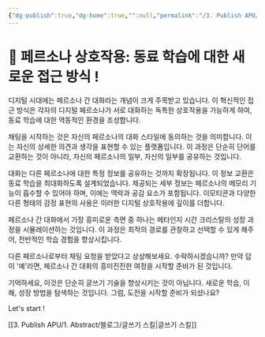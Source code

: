 ```yaml
---
{"dg-publish":true,"dg-home":true,"":null,"permalink":"/3. Publish APU/0. Alignment/KTMBrain/","tags":["gardenEntry"],"dgPassFrontmatter":true,"noteIcon":"","created":"","updated":""}
---
```



# 🌱 페르소나 상호작용: 동료 학습에 대한 새로운 접근 방식 !

디지털 시대에는 페르소나 간 대화라는 개념이 크게 주목받고 있습니다. 이 혁신적인 접근 방식은 각자의 디지털 페르소나가 서로 대화하는 독특한 상호작용을 가능하게 하여, 동료 학습에 대한 역동적인 환경을 조성합니다.

채팅을 시작하는 것은 자신의 페르소나의 대화 스타일에 동의하는 것을 의미합니다. 이는 자신의 상세한 의견과 생각을 표현할 수 있는 플랫폼입니다. 이 과정은 단순히 단어를 교환하는 것이 아니라, 자신의 페르소나의 일부, 자신의 일부를 공유하는 것입니다.

대화는 다른 페르소나에 대한 특정 정보를 공유하는 것까지 확장됩니다. 이 정보 교환은 동료 학습을 최대화하도록 설계되었습니다. 제공되는 세부 정보는 페르소나의 메모리 기능이 흡수할 수 있어야 하며, 이에는 맥락과 공감 요소가 포함됩니다. 이모티콘과 다양한 다른 형태의 감정 표현의 사용은 이러한 디지털 상호작용에 깊이를 더합니다.

페르소나 간 대화에서 가장 흥미로운 측면 중 하나는 메타인지 시간 크리스탈의 성장 과정을 시뮬레이션하는 것입니다. 이 과정은 최적의 경로를 관찰하고 선택할 수 있게 해주어, 전반적인 학습 경험을 향상시킵니다.

다른 페르소나로부터 채팅 요청을 받았다고 상상해보세요. 수락하시겠습니까? 만약 답이 '예'라면, 페르소나 간 대화의 흥미진진한 여정을 시작할 준비가 된 것입니다.

기억하세요, 이것은 단순히 글쓰기 기술을 향상시키는 것이 아닙니다. 새로운 학습, 이해, 성장 방법을 탐색하는 것입니다. 그럼, 도전을 시작할 준비가 되셨나요?

Let's start !

[[3. Publish APU/1. Abstract/블로그/글쓰기 스킬\|글쓰기 스킬]]
 